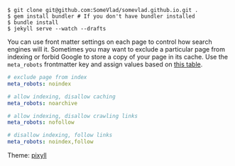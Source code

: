 ```
$ git clone git@github.com:SomeVlad/somevlad.github.io.git .
$ gem install bundler # If you don't have bundler installed
$ bundle install
$ jekyll serve --watch --drafts
```

You can use front matter settings on each page to control how search engines will it. 
Sometimes you may want to exclude a particular page from indexing or forbid Google to store 
a copy of your page in its cache. Use the `meta_robots` frontmatter key 
and assign values based on 
[this table](https://developers.google.com/webmasters/control-crawl-index/docs/robots_meta_tag?hl=en#valid-indexing--serving-directives).

```yaml
# exclude page from index
meta_robots: noindex

# allow indexing, disallow caching
meta_robots: noarchive

# allow indexing, disallow crawling links
meta_robots: nofollow

# disallow indexing, follow links
meta_robots: noindex,follow
```

Theme: [pixyll](http://www.pixyll.com)
